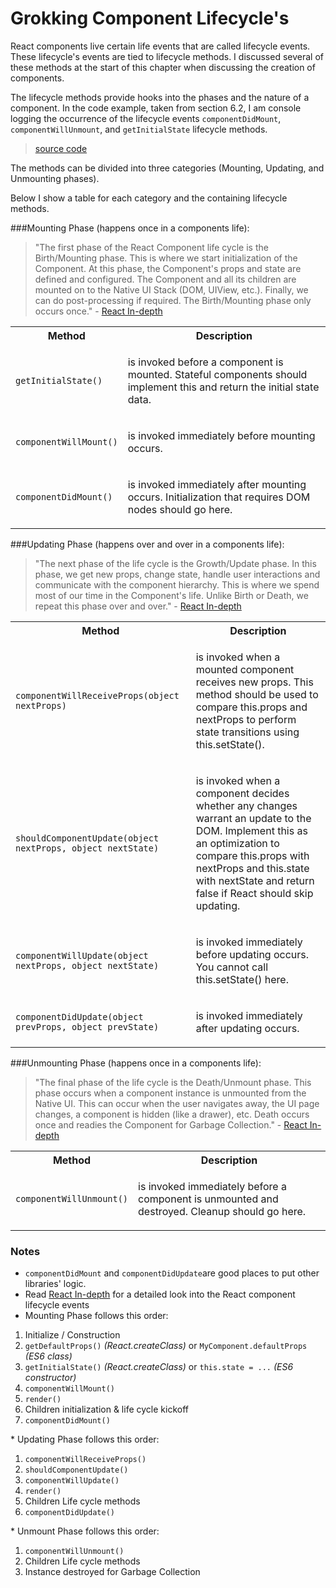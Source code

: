 # Grokking Component Lifecycle's

React components live certain life events that are called lifecycle events. These lifecycle's events are tied to lifecycle methods. I discussed several of these methods at the start of this chapter when discussing the creation of components.

The lifecycle methods provide hooks into the phases and the nature of a component. In the code example, taken from section 6.2, I am console logging the occurrence of the lifecycle events `componentDidMount`, `componentWillUnmount`, and `getInitialState` lifecycle methods.

> [source code](https://jsfiddle.net/codylindley/s3v614b3/#tabs=js,result,html,resources)

The methods can be divided into three categories (Mounting, Updating, and Unmounting phases).

Below I show a table for each category and the containing lifecycle methods.

###Mounting Phase (happens once in a components life):

> "The first phase of the React Component life cycle is the Birth/Mounting phase. This is where we start initialization of the Component. At this phase, the Component's props and state are defined and configured. The Component and all its children are mounted on to the Native UI Stack (DOM, UIView, etc.). Finally, we can do post-processing if required. The Birth/Mounting phase only occurs once." - [React In-depth](https://developmentarc.gitbooks.io/react-indepth/content/life_cycle/introduction.html)

<table>
<th>Method</th>
<th>Description</th>
</tr>
  <tr>
  	<td><p><code>getInitialState()</code></p></td>
    <td><p>is invoked before a component is mounted. Stateful components should implement this and return the initial state data.</p></td>
  </tr>
  <tr>
	  <td><p><code>componentWillMount()</code></p></td>
	<td><p>is invoked immediately before mounting occurs.</p></td>
  </tr>
  <tr>
	  <td><p><code>componentDidMount()</code></p></td>
	<td><p>is invoked immediately after mounting occurs. Initialization that requires DOM nodes should go here.</p></td>
  </tr>
</table>

###Updating Phase (happens over and over in a components life):

> "The next phase of the life cycle is the Growth/Update phase. In this phase, we get new props, change state, handle user interactions and communicate with the component hierarchy. This is where we spend most of our time in the Component's life. Unlike Birth or Death, we repeat this phase over and over." - [React In-depth](https://developmentarc.gitbooks.io/react-indepth/content/life_cycle/introduction.html)

<table>
<th>Method</th>
<th>Description</th>
</tr>
  <tr>
  	<td><p><code>componentWillReceiveProps(object nextProps)</code></p></td>
    <td><p>is invoked when a mounted component receives new props. This method should be used to compare this.props and nextProps to perform state transitions using this.setState().</p></td>
  </tr>
  <tr>
	  <td><p><code>shouldComponentUpdate(object nextProps, object nextState)</code></p></td>
	<td><p>is invoked when a component decides whether any changes warrant an update to the DOM. Implement this as an optimization to compare this.props with nextProps and this.state with nextState and return false if React should skip updating.</p></td>
  </tr>
  <tr>
	  <td><p><code>componentWillUpdate(object nextProps, object nextState)</code></p></td>
	<td><p>is invoked immediately before updating occurs. You cannot call this.setState() here.</p></td>
  </tr>
  <tr>
	<td><p><code>componentDidUpdate(object prevProps, object prevState)</code></p></td>
  <td><p>is invoked immediately after updating occurs.
</p></td>
  </tr>
</table>

###Unmounting Phase (happens once in a components life):

> "The final phase of the life cycle is the Death/Unmount phase. This phase occurs when a component instance is unmounted from the Native UI. This can occur when the user navigates away, the UI page changes, a component is hidden (like a drawer), etc. Death occurs once and readies the Component for Garbage Collection." - [React In-depth](https://developmentarc.gitbooks.io/react-indepth/content/life_cycle/introduction.html)

<table>
<th>Method</th>
<th>Description</th>
</tr>
  <tr>
  	<td><p><code>componentWillUnmount()</code></p></td>
    <td><p>is invoked immediately before a component is unmounted and destroyed. Cleanup should go here.</p></td>
  </tr>
</table>

### Notes

* `componentDidMount` and `componentDidUpdate`are good places to put other libraries' logic.
* Read [React In-depth](https://developmentarc.gitbooks.io/react-indepth/content/life_cycle/introduction.html) for a detailed look into the React component lifecycle events
* Mounting Phase follows this order:
<ol>
<li>Initialize / Construction</li>
<li><code>getDefaultProps()</code> <em>(React.createClass)</em> or <code>MyComponent.defaultProps</code> <em>(ES6 class)</em></li>
<li><code>getInitialState()</code> <em>(React.createClass)</em> or <code>this.state = ...</code> <em>(ES6 constructor)</em></li>
<li><code>componentWillMount()</code></li>
<li><code>render()</code></li>
<li>Children initialization &amp; life cycle kickoff</li>
<li><code>componentDidMount()</code></li>
</ol>
* Updating Phase follows this order:
<ol>
<li><code>componentWillReceiveProps()</code></li>
<li><code>shouldComponentUpdate()</code></li>
<li><code>componentWillUpdate()</code></li>
<li><code>render()</code></li>
<li>Children Life cycle methods</li>
<li><code>componentDidUpdate()</code></li>
</ol>
* Unmount Phase follows this order:
<ol>
<li><code>componentWillUnmount()</code></li>
<li>Children Life cycle methods</li>
<li>Instance destroyed for Garbage Collection</li>
</ol>
